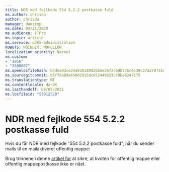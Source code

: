 ```yaml
---
title: NDR med fejlkode 554 5.2.2 postkasse fuld
ms.author: chrisda
author: chrisda
manager: dansimp
ms.date: 04/21/2020
ms.audience: ITPro
ms.topic: article
ms.service: o365-administration
ROBOTS: NOINDEX, NOFOLLOW
localization_priority: Normal
ms.custom:
- "1956"
- "3500007"
ms.openlocfilehash: b4dea93ce34a836180d26b5e2672cbdb776c4c39c27a270731d52ceea5bd319f
ms.sourcegitcommit: b5f7da89a650d2915dc652449623c78be6247175
ms.translationtype: MT
ms.contentlocale: da-DK
ms.lasthandoff: 08/05/2021
ms.locfileid: "53912520"
---
```

# <a name="ndr-with-error-code-554-522-mailbox-full"></a>NDR med fejlkode 554 5.2.2 postkasse fuld

Hvis du får NDR med fejlkode "554 5.2.2 postkasse fuld", når du sender mails til en mailaktiveret offentlig mappe:  

Brug trinnene i denne [artikel for](https://aka.ms/554522) at sikre, at kvoten for offentlig mappe eller offentlig mappepostkasse ikke er nået.
